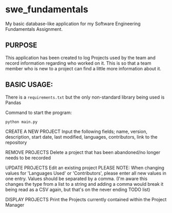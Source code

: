 # swe_fundamentals

My basic database-like application for my Software Engineering Fundamentals Assignment.

## PURPOSE

This application has been created to log Projects used by the team and record information regarding who worked on it. This is so that a team member who is new to a project can find a little more information about it.

## BASIC USAGE:

There is a `requirements.txt` but the only non-standard library being used is Pandas

Command to start the program:

`
python main.py
`



CREATE A NEW PROJECT
Input the following fields; name, version, description, start date, last modified, languages, contributors, link to the repository

REMOVE PROJECTS
Delete a project that has been abandoned/no longer needs to be recorded

UPDATE PROJECTS
Edit an existing project
PLEASE NOTE: When changing values for 'Languages Used' or 'Contributors', please enter all new values in one entry. Values should be separated by a comma. (I'm aware this changes the type from a list to a string and adding a comma would break it being read as a CSV again, but that's on the never ending TODO list)

DISPLAY PROJECTS
Print the Projects currently contained within the Project Manager
